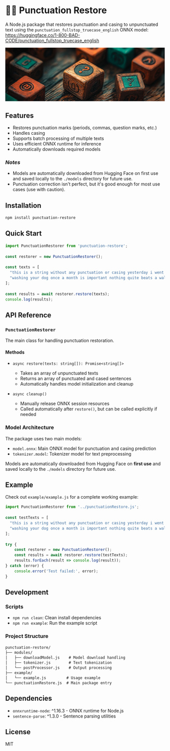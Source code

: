# 🧑‍🏭 Punctuation Restore

A Node.js package that restores punctuation and casing to unpunctuated text using the `punctuation_fullstop_truecase_english` ONNX model:
https://huggingface.co/1-800-BAD-CODE/punctuation_fullstop_truecase_english

![punctuation-restore](./punctuation-restore.jpg)

## Features

- Restores punctuation marks (periods, commas, question marks, etc.)
- Handles casing
- Supports batch processing of multiple texts
- Uses efficient ONNX runtime for inference
- Automatically downloads required models

### _Notes_
- Models are automatically downloaded from Hugging Face on first use and saved locally to the `./models` directory for future use.
- Punctuation correction isn't perfect, but it's good enough for most use cases (use with caution).


## Installation

```bash
npm install punctuation-restore
```

## Quick Start

```javascript
import PunctuationRestorer from 'punctuation-restore';

const restorer = new PunctuationRestorer();

const texts = [
  "this is a string without any punctuation or casing yesterday i went to disneyworld and had a great time",
  "washing your dog once a month is important nothing quite beats a walk on the beach"
];

const results = await restorer.restore(texts);
console.log(results);
```

## API Reference

### `PunctuationRestorer`

The main class for handling punctuation restoration.

#### Methods

- `async restore(texts: string[]): Promise<string[]>`
  - Takes an array of unpunctuated texts
  - Returns an array of punctuated and cased sentences
  - Automatically handles model initialization and cleanup

- `async cleanup()`
  - Manually release ONNX session resources
  - Called automatically after `restore()`, but can be called explicitly if needed

### Model Architecture

The package uses two main models:
- `model.onnx`: Main ONNX model for punctuation and casing prediction
- `tokenizer.model`: Tokenizer model for text preprocessing

Models are automatically downloaded from Hugging Face on **first use** and saved locally to the `./models` directory for future use.

## Example

Check out `example/example.js` for a complete working example:

```javascript
import PunctuationRestorer from '../punctuationRestore.js';

const testTexts = [
  "this is a string without any punctuation or casing yesterday i went to disneyworld and had a great time",
  "washing your dog once a month is important nothing quite beats a walk on the beach"
];

try {
    const restorer = new PunctuationRestorer();
    const results = await restorer.restore(testTexts);
    results.forEach(result => console.log(result));
} catch (error) {
    console.error('Test failed:', error);
}
```

## Development

### Scripts

- `npm run clean`: Clean install dependencies
- `npm run example`: Run the example script

### Project Structure

```
punctuation-restore/
├── modules/
│   ├── downloadModel.js    # Model download handling
│   ├── tokenizer.js        # Text tokenization
│   └── postProcessor.js    # Output processing
├── example/
│   └── example.js         # Usage example
└── punctuationRestore.js  # Main package entry
```

## Dependencies

- `onnxruntime-node`: ^1.16.3 - ONNX runtime for Node.js
- `sentence-parse`: ^1.3.0 - Sentence parsing utilities

## License

MIT

